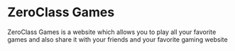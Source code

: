 # ZeroClass Games
ZeroClass Games is a website which allows you to play all your favorite games and also share it with your friends and your favorite gaming website
